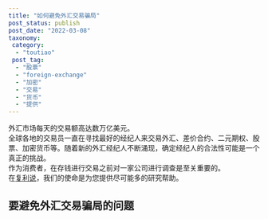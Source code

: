 ```yaml
---
title: "如何避免外汇交易骗局"
post_status: publish
post_date: "2022-03-08"
taxonomy:
 category: 
  - "toutiao"
 post_tag: 
  - "股票"
  - "foreign-exchange"
  - "加密"
  - "交易"
  - "货币"
  - "提供"
---
```


外汇市场每天的交易额高达数万亿美元。  
全球各地的交易员一直在寻找最好的经纪人来交易外汇、差价合约、二元期权、股票、加密货币等。随着新的外汇经纪人不断涌现，确定经纪人的合法性可能是一个真正的挑战。  
作为消费者，在存钱进行交易之前对一家公司进行调查是至关重要的。  
在[复利说](https://funstoutiao.com)，我们的使命是为您提供尽可能多的研究帮助。

## 要避免外汇交易骗局的问题
